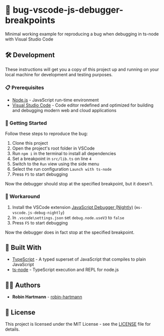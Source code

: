 # 🐞 bug-vscode-js-debugger-breakpoints

Minimal working example for reproducing a bug when debugging in ts-node with Visual Studio Code

## 🛠️ Development

These instructions will get you a copy of this project up and running on your local machine for development and testing purposes.

### 📋 Prerequisites

- [Node.js](https://nodejs.org) - JavaScript run-time environment
- [Visual Studio Code](https://code.visualstudio.com/) - Code editor redefined and optimized for building and debugging modern web and cloud applications

### 🚀 Getting Started

Follow these steps to reproduce the bug:

1. Clone this project
1. Open the project's root folder in VSCode
1. Run `npm i` in the terminal to install all dependencies
1. Set a breakpoint in `src/lib.ts` on line `4`
1. Switch to the `Run` view using the side menu
1. Select the run configuration `Launch with ts-node`
1. Press `F5` to start debugging

Now the debugger should stop at the specified breakpoint, but it doesn't.

### 🚧 Workaround

1. Install the VSCode extension [JavaScript Debugger (Nightly)](https://marketplace.visualstudio.com/items?itemName=ms-vscode.js-debug-nightly) (`ms-vscode.js-debug-nightly`)
1. In `.vscode\settings.json` set `debug.node.useV3` to `false`
1. Press `F5` to start debugging

Now the debugger does in fact stop at the specified breakpoint.

## 🧰 Built With

- [TypeScript](https://www.typescriptlang.org/) - A typed superset of JavaScript that compiles to plain JavaScript
- [ts-node](https://github.com/TypeStrong/ts-node) - TypeScript execution and REPL for node.js

## 👨‍💻 Authors

- **Robin Hartmann** - [robin-hartmann](https://github.com/robin-hartmann)

## 📃 License

This project is licensed under the MIT License - see the [LICENSE](LICENSE) file for details.
